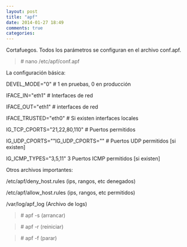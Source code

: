 ```yaml
---
layout: post
title: "apf"
date: 2014-01-27 18:49
comments: true
categories: 
---
```

Cortafuegos. Todos los parámetros se configuran en el archivo conf.apf.

>\# nano /etc/apf/conf.apf

La configuración básica:

DEVEL_MODE="0" # 1 en pruebas, 0 en producción

IFACE_IN="eth1" # Interfaces de red

IFACE_OUT="eth1" # interfaces de red

IFACE_TRUSTED="eth0" # Si existen interfaces locales

IG_TCP_CPORTS="21,22,80,110" # Puertos permitidos

IG_UDP_CPORTS=""IG_UDP_CPORTS="" # Puertos UDP permitidos [si existen]

IG_ICMP_TYPES="3,5,11" 3 Puertos ICMP permitidos [si existen]

Otros archivos importantes:

/etc/apf/deny_host.rules (ips, rangos, etc denegados)

/etc/apf/allow_host.rules (ips, rangos, etc permitidos)

/var/log/apf_log (Archivo de logs)

>\# apf -s (arrancar)

>\# apf -r (reiniciar)

>\# apf -f (parar)

